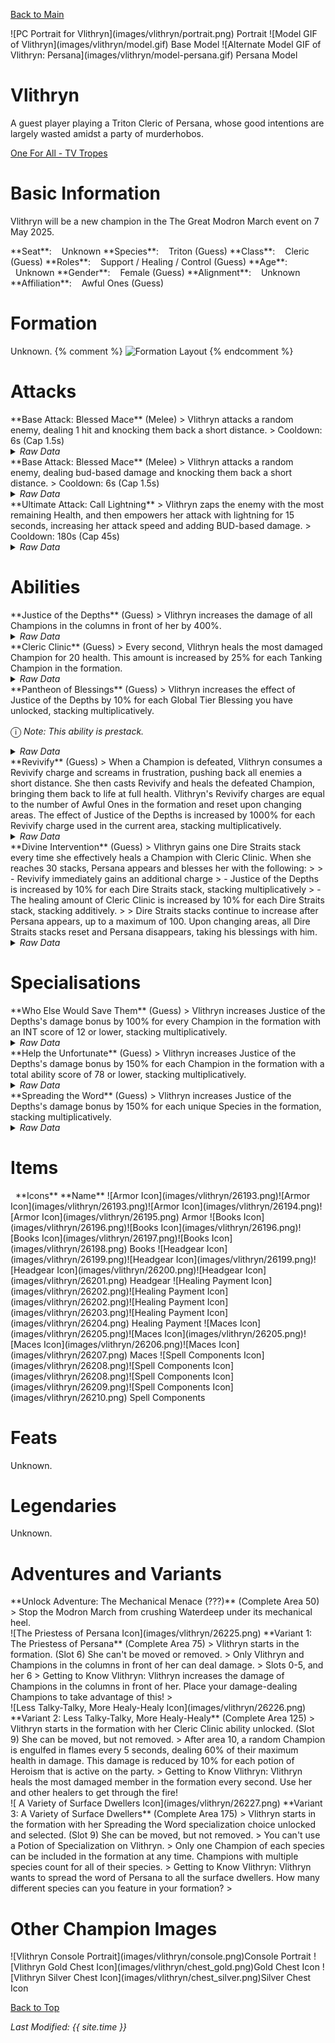 [Back to Main](index.md)

<span class="championPortraitsRow">
    <span class="championPortraitsColumn">
        <span class="championPortraitsImage">
            ![PC Portrait for Vlithryn](images/vlithryn/portrait.png)
        </span>
        <span>
        Portrait
        </span>
    </span>
    <span class="championPortraitsColumn">
        <span class="championPortraitsImage">
            ![Model GIF of Vlithryn](images/vlithryn/model.gif)
        </span>
        <span>
        Base Model
        </span>
    </span>
    <span class="championPortraitsColumn">
        <span class="championPortraitsImage">
            ![Alternate Model GIF of Vlithryn: Persana](images/vlithryn/model-persana.gif)
        </span>
        <span>
        Persana Model
        </span>
    </span>
</span>

# Vlithryn

A guest player playing a Triton Cleric of Persana, whose good intentions are largely wasted amidst a party of murderhobos.

[One For All - TV Tropes](https://tvtropes.org/pmwiki/pmwiki.php/Characters/OneForAll)

# Basic Information

Vlithryn will be a new champion in the The Great Modron March event on 7 May 2025.

<span class="champStatsTableColumn">
    <span class="champStatsTableRow">
        <span class="champStatsTableInfoHeader">
            <span style="margin-right:4px;">**Seat**:</span>
        </span>
        <span class="champStatsTableInfoSmall">
            <span style="margin-left:8px;">Unknown</span>
        </span>
    </span>
    <span class="champStatsTableRow">
        <span class="champStatsTableInfoHeader">
            <span style="margin-right:4px;">**Species**:</span>
        </span>
        <span class="champStatsTableInfoSmall">
            <span style="margin-left:8px;">Triton (Guess)</span>
        </span>
    </span>
    <span class="champStatsTableRow">
        <span class="champStatsTableInfoHeader">
            <span style="margin-right:4px;">**Class**:</span>
        </span>
        <span class="champStatsTableInfoSmall">
            <span style="margin-left:8px;">Cleric (Guess)</span>
        </span>
    </span>
    <span class="champStatsTableRow">
        <span class="champStatsTableInfoHeader">
            <span style="margin-right:4px;">**Roles**:</span>
        </span>
        <span class="champStatsTableInfoSmall">
            <span style="margin-left:8px;">Support / Healing / Control (Guess)</span>
        </span>
    </span>
    <span class="champStatsTableRow">
        <span class="champStatsTableInfoHeader">
            <span style="margin-right:4px;">**Age**:</span>
        </span>
        <span class="champStatsTableInfoSmall">
            <span style="margin-left:8px;">Unknown</span>
        </span>
    </span>
    <span class="champStatsTableRow">
        <span class="champStatsTableInfoHeader">
            <span style="margin-right:4px;">**Gender**:</span>
        </span>
        <span class="champStatsTableInfoSmall">
            <span style="margin-left:8px;">Female (Guess)</span>
        </span>
    </span>
    <span class="champStatsTableRow">
        <span class="champStatsTableInfoHeader">
            <span style="margin-right:4px;">**Alignment**:</span>
        </span>
        <span class="champStatsTableInfoSmall">
            <span style="margin-left:8px;">Unknown</span>
        </span>
    </span>
    <span class="champStatsTableRow">
        <span class="champStatsTableInfoHeader">
            <span style="margin-right:4px;">**Affiliation**:</span>
        </span>
        <span class="champStatsTableInfoSmall">
            <span style="margin-left:8px;">Awful Ones (Guess)</span>
        </span>
    </span>
</span>

# Formation

Unknown.
{% comment %}
<span class="formationBorder">
    ![Formation Layout](images/vlithryn/formation.png)
</span>
{% endcomment %}

# Attacks

<div markdown="1" class="abilityBorder"><div markdown="1" class="abilityBorderInner">
**Base Attack: Blessed Mace** (Melee)
> Vlithryn attacks a random enemy, dealing 1 hit and knocking them back a short distance.  
> Cooldown: 6s (Cap 1.5s)
<details><summary><em>Raw Data</em></summary>
<p>
<pre>
{
    "id": 843,
    "name": "Blessed Mace",
    "description": "Vlithryn attacks a random enemy, dealing 1 hit and knocking them back a short distance.",
    "long_description": "",
    "graphic_id": 0,
    "target": "random",
    "num_targets": 1,
    "aoe_radius": 0,
    "damage_modifier": 1,
    "cooldown": 6,
    "animations": [
        {
            "type": "melee_attack",
            "damage_frame": 3,
            "effects_on_monsters": [
                {
                    "effect_string": "push_back_monster,5",
                    "after_damage": true
                }
            ]
        }
    ],
    "tags": [
        "melee"
    ],
    "damage_types": [
        "melee"
    ]
}
</pre>
</p>
</details>
</div></div>

<div markdown="1" class="abilityBorder"><div markdown="1" class="abilityBorderInner">
**Base Attack: Blessed Mace** (Melee)
> Vlithryn attacks a random enemy, dealing bud-based damage and knocking them back a short distance.  
> Cooldown: 6s (Cap 1.5s)
<details><summary><em>Raw Data</em></summary>
<p>
<pre>
{
    "id": 845,
    "name": "Blessed Mace",
    "description": "Vlithryn attacks a random enemy, dealing bud-based damage and knocking them back a short distance.",
    "long_description": "",
    "graphic_id": 0,
    "target": "random",
    "num_targets": 1,
    "aoe_radius": 0,
    "damage_modifier": 1,
    "cooldown": 6,
    "animations": [
        {
            "type": "melee_attack",
            "damage_frame": 3,
            "effects_on_monsters": [
                {
                    "effect_string": "push_back_monster,5",
                    "after_damage": true
                },
                {
                    "effect_string": "damage_monster_target_by_bud",
                    "hit_monsters": true,
                    "damage_mult": 3,
                    "after_damage": true
                }
            ]
        }
    ],
    "tags": [
        "melee"
    ],
    "damage_types": [
        "melee"
    ]
}
</pre>
</p>
</details>
</div></div>

<div markdown="1" class="abilityBorder"><div markdown="1" class="abilityBorderInner">
**Ultimate Attack: Call Lightning**
> Vlithryn zaps the enemy with the most remaining Health, and then empowers her attack with lightning for 15 seconds, increasing her attack speed and adding BUD-based damage.  
> Cooldown: 180s (Cap 45s)
<details><summary><em>Raw Data</em></summary>
<p>
<pre>
{
    "id": 844,
    "name": "Call Lightning",
    "description": "Vlithryn zaps the enemy with the most Health, then empowering her attacks for 15 seconds.",
    "long_description": "Vlithryn zaps the enemy with the most remaining Health, and then empowers her attack with lightning for 15 seconds, increasing her attack speed and adding BUD-based damage.",
    "graphic_id": 26249,
    "target": "highest_health",
    "num_targets": 1,
    "aoe_radius": 0,
    "damage_modifier": 0.03,
    "cooldown": 180,
    "animations": [
        {
            "type": "ultimate_attack",
            "ultimate": "vlithryn",
            "animation_sequence_name": "ultimate"
        }
    ],
    "tags": [
        "ultimate"
    ],
    "damage_types": [
        "magic"
    ]
}
</pre>
</p>
</details>
</div></div>

# Abilities

<div markdown="1" class="abilityBorder"><div markdown="1" class="abilityBorderInner">
**Justice of the Depths** (Guess)
> Vlithryn increases the damage of all Champions in the columns in front of her by 400%.
<details><summary><em>Raw Data</em></summary>
<p>
<pre>
{
    "id": 2279,
    "flavour_text": "",
    "description": {
        "desc": "Vlithryn increases the damage of all Champions in the columns in front of her by $amount%."
    },
    "effect_keys": [
        {
            "effect_string": "hero_dps_multiplier_mult,400",
            "targets": [
                "ahead"
            ]
        }
    ],
    "requirements": "",
    "graphic_id": 26240,
    "large_graphic_id": 26233,
    "properties": {
        "is_formation_ability": true,
        "indexed_effect_properties": true,
        "per_effect_index_bonuses": true,
        "default_bonus_index": 0
    }
}
</pre>
</p>
</details>
</div></div>

<div markdown="1" class="abilityBorder"><div markdown="1" class="abilityBorderInner">
**Cleric Clinic** (Guess)
> Every second, Vlithryn heals the most damaged Champion for 20 health. This amount is increased by 25% for each Tanking Champion in the formation.
<details><summary><em>Raw Data</em></summary>
<p>
<pre>
{
    "id": 2280,
    "flavour_text": "",
    "description": {
        "desc": "Every second, Vlithryn heals the most damaged Champion for $(not_buffed amount) health. This amount is increased by $(not_buffed amount___2)% for each Tanking Champion in the formation."
    },
    "effect_keys": [
        {
            "effect_string": "heal_most_damaged,20",
            "off_when_benched": true,
            "on_trigger": "on_timer,1",
            "targets": [
                "all_slots"
            ]
        },
        {
            "effect_string": "pre_stack,25",
            "skip_effect_key_desc": true
        },
        {
            "effect_string": "buff_upgrade,0,16896",
            "amount_expr": "upgrade_amount(16896,1)",
            "amount_func": "add",
            "stacks_multiply": false,
            "stack_func": "per_hero_attribute",
            "per_hero_expr": "HasTag(`tanking`)",
            "amount_updated_listeners": [
                "slot_changed"
            ],
            "show_bonus": true
        }
    ],
    "requirements": "",
    "graphic_id": 26238,
    "large_graphic_id": 26231,
    "properties": {
        "is_formation_ability": true,
        "owner_use_outgoing_description": true,
        "indexed_effect_properties": true,
        "per_effect_index_bonuses": true,
        "default_bonus_index": 0
    }
}
</pre>
</p>
</details>
</div></div>

<div markdown="1" class="abilityBorder"><div markdown="1" class="abilityBorderInner">
**Pantheon of Blessings** (Guess)
> Vlithryn increases the effect of Justice of the Depths by 10% for each Global Tier Blessing you have unlocked, stacking multiplicatively.

<span style="font-size:1.2em;">ⓘ</span> *Note: This ability is prestack.*
<details><summary><em>Raw Data</em></summary>
<p>
<pre>
{
    "id": 2281,
    "flavour_text": "",
    "description": {
        "desc": "Vlithryn increases the effect of Justice of the Depths by $amount% for each Global Tier Blessing you have unlocked, stacking multiplicatively."
    },
    "effect_keys": [
        {
            "effect_string": "pre_stack,10",
            "skip_effect_key_desc": true
        },
        {
            "effect_string": "buff_upgrade,0,16895",
            "off_when_benched": true,
            "amount_expr": "upgrade_amount(16897,0)",
            "amount_func": "mult",
            "stack_func": "per_hero_attribute",
            "post_process_expr": "num_global_blessings",
            "amount_updated_listeners": [
                "blessings_changed"
            ],
            "stacks_mulitply": true,
            "show_bonus": true
        }
    ],
    "requirements": "",
    "graphic_id": 26241,
    "large_graphic_id": 26234,
    "properties": {
        "owner_use_outgoing_description": true,
        "indexed_effect_properties": true,
        "per_effect_index_bonuses": true,
        "default_bonus_index": 0
    }
}
</pre>
</p>
</details>
</div></div>

<div markdown="1" class="abilityBorder"><div markdown="1" class="abilityBorderInner">
**Revivify** (Guess)
> When a Champion is defeated, Vlithryn consumes a Revivify charge and screams in frustration, pushing back all enemies a short distance. She then casts Revivify and heals the defeated Champion, bringing them back to life at full health. Vlithryn's Revivify charges are equal to the number of Awful Ones in the formation and reset upon changing areas. The effect of Justice of the Depths is increased by 1000% for each Revivify charge used in the current area, stacking multiplicatively.
<details><summary><em>Raw Data</em></summary>
<p>
<pre>
{
    "id": 2282,
    "flavour_text": "",
    "description": {
        "desc": "When a Champion is defeated, Vlithryn consumes a Revivify charge and screams in frustration, pushing back all enemies a short distance. She then casts Revivify and heals the defeated Champion, bringing them back to life at full health. Vlithryn's Revivify charges are equal to the number of Awful Ones in the formation and reset upon changing areas. The effect of Justice of the Depths is increased by $amount% for each Revivify charge used in the current area, stacking multiplicatively."
    },
    "effect_keys": [
        {
            "effect_string": "buff_upgrade,1000,16895",
            "manual_stacking": true,
            "amount_updated_listeners": [
                "slot_changed"
            ],
            "stacks_multiply": true,
            "show_bonus": true
        },
        {
            "effect_string": "vlithryn_revivify",
            "off_when_benched": true,
            "base_buff_index": 0,
            "bonus_revivify_charges": 0,
            "animation_play_time": 2,
            "resurrection_priority": 1100,
            "override_key_desc": "When a Champion is defeated, Vlithryn consumes a Revivify charge and screams in frustration, pushing back all enemies a short distance. She then casts Revivify and heals the defeated Champion, bringing them back to life at full health.",
            "tag": "awfulones"
        }
    ],
    "requirements": "",
    "graphic_id": 26242,
    "large_graphic_id": 26235,
    "properties": {
        "is_formation_ability": true,
        "show_incoming": false,
        "indexed_effect_properties": true,
        "per_effect_index_bonuses": true,
        "default_bonus_index": 0
    }
}
</pre>
</p>
</details>
</div></div>

<div markdown="1" class="abilityBorder"><div markdown="1" class="abilityBorderInner">
**Divine Intervention** (Guess)
> Vlithryn gains one Dire Straits stack every time she effectively heals a Champion with Cleric Clinic. When she reaches 30 stacks, Persana appears and blesses her with the following:  
>   
> - Revivify immediately gains an additional charge  
> - Justice of the Depths is increased by 10% for each Dire Straits stack, stacking multiplicatively  
> - The healing amount of Cleric Clinic is increased by 10% for each Dire Straits stack, stacking additively.  
>   
> Dire Straits stacks continue to increase after Persana appears, up to a maximum of 100. Upon changing areas, all Dire Straits stacks reset and Persana disappears, taking his blessings with him.
<details><summary><em>Raw Data</em></summary>
<p>
<pre>
{
    "id": 2283,
    "flavour_text": "",
    "description": {
        "desc": "Vlithryn gains one Dire Straits stack every time she effectively heals a Champion with Cleric Clinic. When she reaches 30 stacks, Persana appears and blesses her with the following:^^- Revivify immediately gains an additional charge^- Justice of the Depths is increased by $(not_buffed amount___3)% for each Dire Straits stack, stacking multiplicatively^- The healing amount of Cleric Clinic is increased by $(not_buffed amount___4)% for each Dire Straits stack, stacking additively.^^Dire Straits stacks continue to increase after Persana appears, up to a maximum of 100. Upon changing areas, all Dire Straits stacks reset and Persana disappears, taking his blessings with him."
    },
    "effect_keys": [
        {
            "effect_string": "apply_effects_at_stacks",
            "show_description": false,
            "apply_effect_stack_amounts": [
                0,
                30,
                30
            ],
            "max_stacks": 100,
            "show_stacks": true,
            "manual_stacking": true,
            "stacks_mulitply": false
        },
        {
            "effect_string": "vlithryn_divine_intervention",
            "override_key_desc": "Vlithryn calls for her deity Persana in areas where she effectively heals 30 times, letting her Revivify an additional time, and increase the potency of her main support bonus and healing amount.",
            "apply_manually": true,
            "persana_sequences": {
                "idle": 1,
                "walk": 2
            },
            "base_buff_index": 0,
            "buff_effect_indices": [
                2,
                3
            ],
            "graphic_id": 26218,
            "persana_stack_num": 30,
            "max_stacks": 100
        },
        {
            "effect_string": "buff_upgrade,10,16895",
            "manual_stacking": true,
            "apply_manually": true,
            "amount_func": "mult",
            "amount_updated_listeners": [
                "slot_changed"
            ],
            "show_bonus": true
        },
        {
            "effect_string": "buff_upgrade,10,16896",
            "manual_stacking": true,
            "apply_manually": true,
            "amount_func": "add",
            "amount_updated_listeners": [
                "slot_changed"
            ],
            "show_bonus": true
        }
    ],
    "requirements": "",
    "graphic_id": 26239,
    "large_graphic_id": 26232,
    "properties": {
        "is_formation_ability": true,
        "show_incoming": false,
        "indexed_effect_properties": true,
        "per_effect_index_bonuses": true,
        "default_bonus_index": 2
    }
}
</pre>
</p>
</details>
</div></div>

# Specialisations

<div markdown="1" class="abilityBorder"><div markdown="1" class="abilityBorderInner">
**Who Else Would Save Them** (Guess)
> Vlithryn increases Justice of the Depths's damage bonus by 100% for every Champion in the formation with an INT score of 12 or lower, stacking multiplicatively.
<details><summary><em>Raw Data</em></summary>
<p>
<pre>
{
    "id": 2284,
    "flavour_text": "",
    "description": {
        "desc": "Vlithryn increases Justice of the Depths's damage bonus by $(not_buffed amount)% for every Champion in the formation with an INT score of 12 or lower, stacking multiplicatively."
    },
    "effect_keys": [
        {
            "effect_string": "buff_upgrade,100,16895",
            "amount_func": "mult",
            "stack_func": "per_crusader",
            "stack_func_data": {
                "target_filters": [
                    {
                        "type": "stat",
                        "stat": "int",
                        "comparison": "<=",
                        "value": 12
                    }
                ]
            },
            "amount_updated_listeners": [
                "slot_changed",
                "feat_changed"
            ],
            "stacks_multiply": true,
            "show_bonus": true
        }
    ],
    "requirements": "",
    "graphic_id": 0,
    "large_graphic_id": 26247,
    "properties": {
        "is_formation_ability": true
    }
}
</pre>
</p>
</details>
</div></div>

<div markdown="1" class="abilityBorder"><div markdown="1" class="abilityBorderInner">
**Help the Unfortunate** (Guess)
> Vlithryn increases Justice of the Depths's damage bonus by 150% for each Champion in the formation with a total ability score of 78 or lower, stacking multiplicatively.
<details><summary><em>Raw Data</em></summary>
<p>
<pre>
{
    "id": 2285,
    "flavour_text": "",
    "description": {
        "desc": "Vlithryn increases Justice of the Depths's damage bonus by $(not_buffed amount)% for each Champion in the formation with a total ability score of 78 or lower, stacking multiplicatively."
    },
    "effect_keys": [
        {
            "effect_string": "buff_upgrade,150,16895",
            "amount_func": "mult",
            "stack_func": "per_crusader",
            "stack_func_data": {
                "target_filters": [
                    {
                        "type": "stat",
                        "stat": "total_ability_score",
                        "comparison": "<=",
                        "value": 78
                    }
                ]
            },
            "amount_updated_listeners": [
                "slot_changed",
                "feat_changed"
            ],
            "stacks_multiply": true,
            "show_bonus": true
        }
    ],
    "requirements": "",
    "graphic_id": 0,
    "large_graphic_id": 26245,
    "properties": {
        "is_formation_ability": true
    }
}
</pre>
</p>
</details>
</div></div>

<div markdown="1" class="abilityBorder"><div markdown="1" class="abilityBorderInner">
**Spreading the Word** (Guess)
> Vlithryn increases Justice of the Depths's damage bonus by 150% for each unique Species in the formation, stacking multiplicatively.
<details><summary><em>Raw Data</em></summary>
<p>
<pre>
{
    "id": 2286,
    "flavour_text": "",
    "description": {
        "desc": "Vlithryn increases Justice of the Depths's damage bonus by $(not_buffed amount)% for each unique Species in the formation, stacking multiplicatively."
    },
    "effect_keys": [
        {
            "effect_string": "buff_upgrade,150,16895",
            "stacks_multiply": true,
            "amount_func": "mult",
            "stack_func": "per_unique_race",
            "amount_updated_listeners": [
                "slot_changed",
                "feat_changed"
            ],
            "show_bonus": true
        }
    ],
    "requirements": "",
    "graphic_id": 0,
    "large_graphic_id": 26246,
    "properties": {
        "is_formation_ability": true
    }
}
</pre>
</p>
</details>
</div></div>

# Items

<span class="itemTableColumn">
    <span class="itemTableRowHeader">
        <span class="itemTableIcon">
            <span style="margin-left:8px;">**Icons**</span>
        </span>
        <span class="itemTableNameSmall">
            **Name**
        </span>
    </span>
    <span class="itemTableRow">
        <span class="itemTableIcon">
            <span class="itemTableIcon1">![Armor Icon](images/vlithryn/26193.png)</span><span class="itemTableIcon2">![Armor Icon](images/vlithryn/26193.png)</span><span class="itemTableIcon3">![Armor Icon](images/vlithryn/26194.png)</span><span class="itemTableIcon4">![Armor Icon](images/vlithryn/26195.png)</span>
        </span>
        <span class="itemTableNameSmall">
            Armor
        </span>
    </span>
    <span class="itemTableRow">
        <span class="itemTableIcon">
            <span class="itemTableIcon1">![Books Icon](images/vlithryn/26196.png)</span><span class="itemTableIcon2">![Books Icon](images/vlithryn/26196.png)</span><span class="itemTableIcon3">![Books Icon](images/vlithryn/26197.png)</span><span class="itemTableIcon4">![Books Icon](images/vlithryn/26198.png)</span>
        </span>
        <span class="itemTableNameSmall">
            Books
        </span>
    </span>
    <span class="itemTableRow">
        <span class="itemTableIcon">
            <span class="itemTableIcon1">![Headgear Icon](images/vlithryn/26199.png)</span><span class="itemTableIcon2">![Headgear Icon](images/vlithryn/26199.png)</span><span class="itemTableIcon3">![Headgear Icon](images/vlithryn/26200.png)</span><span class="itemTableIcon4">![Headgear Icon](images/vlithryn/26201.png)</span>
        </span>
        <span class="itemTableNameSmall">
            Headgear
        </span>
    </span>
    <span class="itemTableRow">
        <span class="itemTableIcon">
            <span class="itemTableIcon1">![Healing Payment Icon](images/vlithryn/26202.png)</span><span class="itemTableIcon2">![Healing Payment Icon](images/vlithryn/26202.png)</span><span class="itemTableIcon3">![Healing Payment Icon](images/vlithryn/26203.png)</span><span class="itemTableIcon4">![Healing Payment Icon](images/vlithryn/26204.png)</span>
        </span>
        <span class="itemTableNameSmall">
            Healing Payment
        </span>
    </span>
    <span class="itemTableRow">
        <span class="itemTableIcon">
            <span class="itemTableIcon1">![Maces Icon](images/vlithryn/26205.png)</span><span class="itemTableIcon2">![Maces Icon](images/vlithryn/26205.png)</span><span class="itemTableIcon3">![Maces Icon](images/vlithryn/26206.png)</span><span class="itemTableIcon4">![Maces Icon](images/vlithryn/26207.png)</span>
        </span>
        <span class="itemTableNameSmall">
            Maces
        </span>
    </span>
    <span class="itemTableRow">
        <span class="itemTableIcon">
            <span class="itemTableIcon1">![Spell Components Icon](images/vlithryn/26208.png)</span><span class="itemTableIcon2">![Spell Components Icon](images/vlithryn/26208.png)</span><span class="itemTableIcon3">![Spell Components Icon](images/vlithryn/26209.png)</span><span class="itemTableIcon4">![Spell Components Icon](images/vlithryn/26210.png)</span>
        </span>
        <span class="itemTableNameSmall">
            Spell Components
        </span>
    </span>
</span>

# Feats

Unknown.

# Legendaries

Unknown.

# Adventures and Variants

<div markdown="1" class="abilityBorder"><div markdown="1" class="abilityBorderInner">
**Unlock Adventure: The Mechanical Menace (???)** (Complete Area 50)
> Stop the Modron March from crushing Waterdeep under its mechanical heel.
</div></div>
<div markdown="1" class="abilityBorder"><div markdown="1" class="abilityBorderInner">
![The Priestess of Persana Icon](images/vlithryn/26225.png) **Variant 1: The Priestess of Persana** (Complete Area 75)
> Vlithryn starts in the formation. (Slot 6) She can't be moved or removed.  
> Only Vlithryn and Champions in the columns in front of her can deal damage.  
> Slots 0-5, and her 6  
> Getting to Know Vlithryn: Vlithryn increases the damage of Champions in the columns in front of her. Place your damage-dealing Champions to take advantage of this!  
> 
</div></div>
<div markdown="1" class="abilityBorder"><div markdown="1" class="abilityBorderInner">
![Less Talky-Talky, More Healy-Healy Icon](images/vlithryn/26226.png) **Variant 2: Less Talky-Talky, More Healy-Healy** (Complete Area 125)
> Vlithryn starts in the formation with her Cleric Clinic ability unlocked. (Slot 9) She can be moved, but not removed.  
> After area 10, a random Champion is engulfed in flames every 5 seconds, dealing 60% of their maximum health in damage. This damage is reduced by 10% for each potion of Heroism that is active on the party.  
> Getting to Know Vlithryn: Vlithryn heals the most damaged member in the formation every second. Use her and other healers to get through the fire!
</div></div>
<div markdown="1" class="abilityBorder"><div markdown="1" class="abilityBorderInner">
![ A Variety of Surface Dwellers Icon](images/vlithryn/26227.png) **Variant 3:  A Variety of Surface Dwellers** (Complete Area 175)
> Vlithryn starts in the formation with her Spreading the Word specialization choice unlocked and selected. (Slot 9) She can be moved, but not removed.  
> You can't use a Potion of Specialization on Vlithryn.  
> Only one Champion of each species can be included in the formation at any time. Champions with multiple species count for all of their species.  
> Getting to Know Vlithryn: Vlithryn wants to spread the word of Persana to all the surface dwellers. How many different species can you feature in your formation?   
> 
</div></div>

# Other Champion Images

<span class="championImagesColumn">
    <span class="championImagesRow">
        <span class="championImagesPortrait">
            ![Vlithryn Console Portrait](images/vlithryn/console.png)Console Portrait
        </span>
    </span>
    <span class="championImagesRow">
        <span class="championImagesChests">
            ![Vlithryn Gold Chest Icon](images/vlithryn/chest_gold.png)Gold Chest Icon
        </span>
        <span class="championImagesChests">
            ![Vlithryn Silver Chest Icon](images/vlithryn/chest_silver.png)Silver Chest Icon
        </span>
    </span>
</span>

[Back to Top](#top)

*Last Modified: {{ site.time }}*